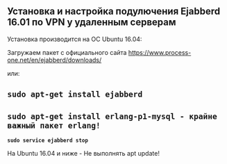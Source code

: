 <h2>Установка и настройка подулючения Ejabberd 16.01 по VPN у удаленным серверам</h2>


Установка производится на ОС Ubuntu 16.04:

Загружаем пакет с официального сайта https://www.process-one.net/en/ejabberd/downloads/

или:

**`sudo apt-get install ejabberd`**
---
**`sudo apt-get install erlang-p1-mysql - крайне важный пакет erlang!`**
---
**`sudo service ejabberd stop`**

На Ubuntu 16.04 и ниже - Не выполнять apt update!
